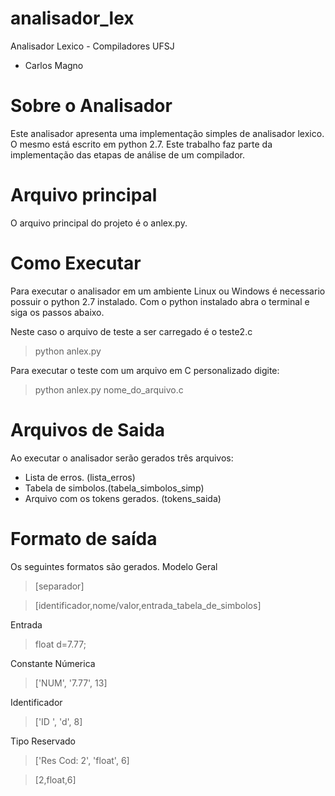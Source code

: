 # analisador_lex
Analisador Lexico - Compiladores UFSJ
- Carlos Magno

# Sobre o Analisador
Este analisador apresenta uma implementação simples de analisador lexico. O mesmo está escrito em python 2.7. Este trabalho faz parte da implementação das etapas de análise de um compilador.

# Arquivo principal
O arquivo principal do projeto é o anlex.py.

# Como Executar

Para executar o analisador em um ambiente Linux ou Windows é necessario possuir o python 2.7 instalado. Com o python instalado abra o terminal e siga os passos abaixo.

Neste caso o arquivo de teste a ser carregado é o teste2.c
> python anlex.py

Para executar o teste com um arquivo em C personalizado digite:
>python anlex.py nome_do_arquivo.c

# Arquivos de Saida
Ao executar o analisador serão gerados três arquivos:
- Lista de erros. (lista_erros)
- Tabela de simbolos.(tabela_simbolos_simp)
- Arquivo com os tokens gerados. (tokens_saida)
# Formato de saída
Os seguintes formatos são gerados.
Modelo Geral
>[separador]

>[identificador,nome/valor,entrada_tabela_de_simbolos]

Entrada
>float d=7.77;

Constante Númerica
>['NUM', '7.77', 13]

Identificador
>['ID ', 'd', 8]

Tipo Reservado
>['Res Cod: 2', 'float', 6]

>[2,float,6]
